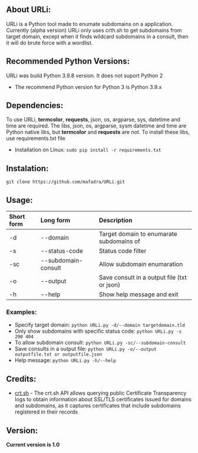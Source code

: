 ## About URLi:
URLi is a Python tool made to enumate subdomains on a application. Currently (alpha version) URLi only uses crth.sh to get subdomains from target domain, except when it finds wildcard subdomains in a consult, then it will do brute force with a wordlist.

## Recommended Python Versions:
URLi was build Python 3.9.8 version. It does not suport Python 2
- The recommend Python version for Python 3 is Python 3.9.x

## Dependencies:
To use URLi, **termcolor**, **requests**, json, os, argparse, sys, datetime and time are required. The libs, json, os, argparse, sysm datetime and time are Python native libs, but **termcolor** and **requests** are not.
To install these libs, use requirements.txt file

- Installation on Linux: ```sudo pip install -r requirements.txt```

## Instalation:
```git clone https://github.com/mafadra/URLi.git```

## Usage:
| Short form | Long form | Description |
|:-------------------|:------------|:------------------|
| -d | --domain | Target domain to enumarate subdomains of|
| -s | --status-code | Status code filter |
| -sc | --subdomain-consult | Allow subdomain enumaration |
| -o | --output | Save consult in a output file (txt or json) |
| -h | --help | Show help message and exit |

### **Examples:**
- Specify target domain: ```python URLi.py -d/--domain targetdomain.tld```
- Only show subdomains with specific status code: ```python URLi.py -s 200 404```
- To allow subdomain consult: ```python URLi.py -sc/--subdomain-consult```
- Save consults in a output file: ```python URLi.py -o/--output outputfile.txt or outputfile.json```
- Help message: ```python URLi.py -h/--help```

## Credits:
- [crt.sh](https://github.com/crtsh) - The crt.sh API allows querying public Certificate Transparency logs to obtain information about SSL/TLS certificates issued for domains and subdomains, as it captures certificates that include subdomains registered in their records

## Version:
**Current version is 1.0**
